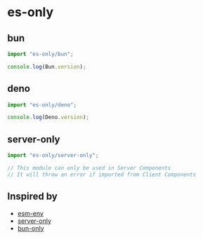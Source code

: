 # es-only


## bun

```ts
import "es-only/bun";

console.log(Bun.version);
```

## deno

```ts
import "es-only/deno";

console.log(Deno.version);
```

## server-only

```ts
import "es-only/server-only";

// This module can only be used in Server Components
// It will throw an error if imported from Client Components
```

## Inspired by

- [esm-env](https://www.npmjs.com/package/esm-env)
- [server-only](https://www.npmjs.com/package/server-only)
- [bun-only](https://www.npmjs.com/package/bun-only)

